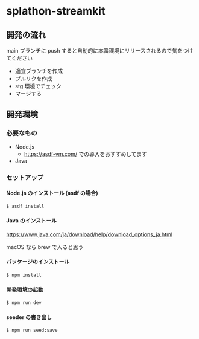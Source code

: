 # splathon-streamkit

## 開発の流れ

main ブランチに push すると自動的に本番環境にリリースされるので気をつけてください

- 適宜ブランチを作成
- プルリクを作成
- stg 環境でチェック
- マージする

## 開発環境

### 必要なもの

- Node.js
  - https://asdf-vm.com/ での導入をおすすめしてます
- Java

### セットアップ

#### Node.js のインストール (asdf の場合)

```bash
$ asdf install
```

#### Java のインストール

https://www.java.com/ja/download/help/download_options_ja.html

macOS なら brew で入ると思う

#### パッケージのインストール

```bash
$ npm install
```

#### 開発環境の起動

```bash
$ npm run dev
```

#### seeder の書き出し

```bash
$ npm run seed:save
```
